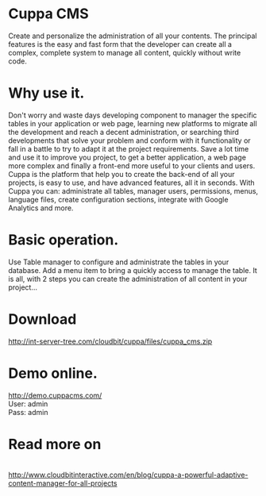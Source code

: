 Cuppa CMS
=========

Create and personalize the administration of all your contents.  The principal features is the easy and fast form that the developer can create all a complex, complete system to manage all content, quickly without write code.

Why use it.
===========
Don't worry and waste days developing component to manager the specific tables in your application or web page, learning new platforms to migrate all the development and reach a decent administration, or searching third developments that solve your problem and conform with it functionality or fall in a battle to try to adapt it at the project requirements.
Save a lot time and use it to improve you project, to get a better application, a web page more complex and finally a front-end more useful to your clients and users.
Cuppa is the platform that help you to create the back-end of all your projects, is easy to use, and have advanced features, all it in seconds.
With Cuppa you can: administrate all tables, manager users, permissions, menus, language files, create configuration sections, integrate with Google Analytics and more.

Basic operation.
================

Use Table manager to configure and administrate the tables in your database.
Add a menu item to bring a quickly access to manage the table.
It is all, with 2 steps you can create the administration of all content in your project...

Download
========
http://int-server-tree.com/cloudbit/cuppa/files/cuppa_cms.zip

Demo online.
========================
http://demo.cuppacms.com/
<br />User: admin
<br />Pass: admin

Read more on
============
<br />http://www.cloudbitinteractive.com/en/blog/cuppa-a-powerful-adaptive-content-manager-for-all-projects
